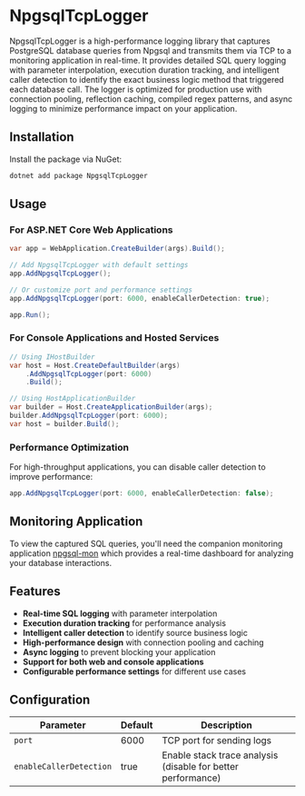 # NpgsqlTcpLogger

NpgsqlTcpLogger is a high-performance logging library that captures PostgreSQL database queries from Npgsql and transmits them via TCP to a monitoring application in real-time. It provides detailed SQL query logging with parameter interpolation, execution duration tracking, and intelligent caller detection to identify the exact business logic method that triggered each database call. The logger is optimized for production use with connection pooling, reflection caching, compiled regex patterns, and async logging to minimize performance impact on your application.

## Installation

Install the package via NuGet:

```bash
dotnet add package NpgsqlTcpLogger
```

## Usage

### For ASP.NET Core Web Applications

```csharp
var app = WebApplication.CreateBuilder(args).Build();

// Add NpgsqlTcpLogger with default settings
app.AddNpgsqlTcpLogger();

// Or customize port and performance settings
app.AddNpgsqlTcpLogger(port: 6000, enableCallerDetection: true);

app.Run();
```

### For Console Applications and Hosted Services

```csharp
// Using IHostBuilder
var host = Host.CreateDefaultBuilder(args)
    .AddNpgsqlTcpLogger(port: 6000)
    .Build();

// Using HostApplicationBuilder
var builder = Host.CreateApplicationBuilder(args);
builder.AddNpgsqlTcpLogger(port: 6000);
var host = builder.Build();
```

### Performance Optimization

For high-throughput applications, you can disable caller detection to improve performance:

```csharp
app.AddNpgsqlTcpLogger(port: 6000, enableCallerDetection: false);
```

## Monitoring Application

To view the captured SQL queries, you'll need the companion monitoring application [npgsql-mon](https://github.com/larswise/npgsql-mon) which provides a real-time dashboard for analyzing your database interactions.

## Features

- **Real-time SQL logging** with parameter interpolation
- **Execution duration tracking** for performance analysis
- **Intelligent caller detection** to identify source business logic
- **High-performance design** with connection pooling and caching
- **Async logging** to prevent blocking your application
- **Support for both web and console applications**
- **Configurable performance settings** for different use cases

## Configuration

| Parameter | Default | Description |
|-----------|---------|-------------|
| `port` | 6000 | TCP port for sending logs |
| `enableCallerDetection` | true | Enable stack trace analysis (disable for better performance) |

